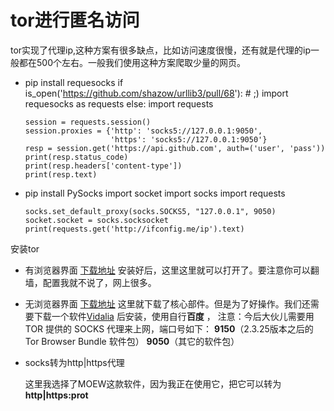 # tor进行匿名访问

tor实现了代理ip,这种方案有很多缺点，比如访问速度很慢，还有就是代理的ip一般都在500个左右。一般我们使用这种方案爬取少量的网页。

- pip install requesocks
      if is_open('https://github.com/shazow/urllib3/pull/68'):  # ;)
          import requesocks as requests
      else:
          import requests
      
      session = requests.session()
      session.proxies = {'http': 'socks5://127.0.0.1:9050',
                         'https': 'socks5://127.0.0.1:9050'}
      resp = session.get('https://api.github.com', auth=('user', 'pass'))
      print(resp.status_code)
      print(resp.headers['content-type'])
      print(resp.text)
- pip install  PySocks
      import socket
      import socks
      import requests
      
      socks.set_default_proxy(socks.SOCKS5, "127.0.0.1", 9050)
      socket.socket = socks.socksocket
      print(requests.get('http://ifconfig.me/ip').text)

安装tor

- 有浏览器界面
  [下载地址](https://www.torproject.org/dist/torbrowser/7.0.10/torbrowser-install-7.0.10_en-US.exe) 安装好后，这里这里就可以打开了。要注意你可以翻墙，配置我就不说了，网上很多。

- 无浏览器界面
  [下载地址](https://www.torproject.org/dist/torbrowser/7.0.10/tor-win32-0.3.1.8.zip) 这里就下载了核心部件。但是为了好操作。我们还需要下载一个软件[Vidalia](http://fs2.download82.com/software/bbd8ff9dba17080c0c121804efbd61d5/vidalia/vidalia-bridge-bundle-0.2.4.23-0.2.21.exe) 后安装，使用自行**百度** ，
  注意：今后大伙儿需要用 TOR 提供的 SOCKS 代理来上网，端口号如下：
  **9150**（2.3.25版本之后的 Tor Browser Bundle 软件包）
  **9050**（其它的软件包）

- socks转为http|https代理

  这里我选择了MOEW这款软件，因为我正在使用它，把它可以转为**http|https:prot**